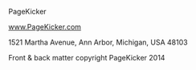 PageKicker

www.PageKicker.com

1521 Martha Avenue, Ann Arbor, Michigan, USA 48103

Front & back matter copyright PageKicker 2014

